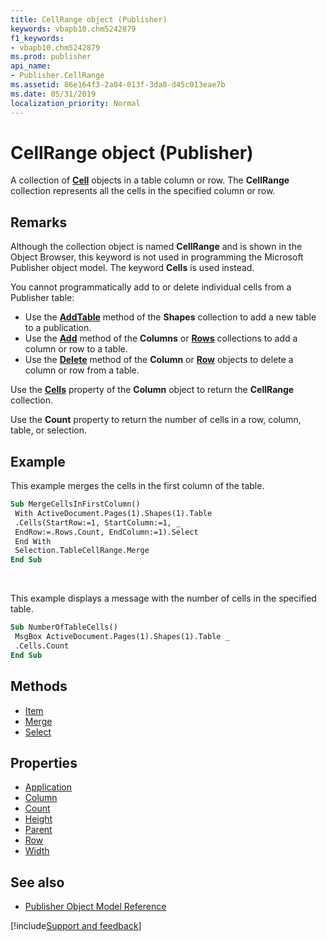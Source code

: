 ```yaml
---
title: CellRange object (Publisher)
keywords: vbapb10.chm5242879
f1_keywords:
- vbapb10.chm5242879
ms.prod: publisher
api_name:
- Publisher.CellRange
ms.assetid: 86e164f3-2a04-013f-3da8-d45c013eae7b
ms.date: 05/31/2019
localization_priority: Normal
---
```



# CellRange object (Publisher)

A collection of **[Cell](Publisher.Cell.md)** objects in a table column or row. The **CellRange** collection represents all the cells in the specified column or row.
 

## Remarks

Although the collection object is named **CellRange** and is shown in the Object Browser, this keyword is not used in programming the Microsoft Publisher object model. The keyword **Cells** is used instead.

You cannot programmatically add to or delete individual cells from a Publisher table: 

- Use the **[AddTable](Publisher.Shapes.AddTable.md)** method of the **Shapes** collection to add a new table to a publication. 
- Use the **[Add](Publisher.Columns.Add.md)** method of the **Columns** or **[Rows](Publisher.Rows.md)** collections to add a column or row to a table. 
- Use the **[Delete](Publisher.Column.Delete.md)** method of the **Column** or **[Row](Publisher.Row.md)** objects to delete a column or row from a table.

Use the **[Cells](Publisher.Column.Cells.md)** property of the **Column** object to return the **CellRange** collection.

Use the **Count** property to return the number of cells in a row, column, table, or selection. 

## Example

This example merges the cells in the first column of the table.

```vb
Sub MergeCellsInFirstColumn() 
 With ActiveDocument.Pages(1).Shapes(1).Table 
 .Cells(StartRow:=1, StartColumn:=1, _ 
 EndRow:=.Rows.Count, EndColumn:=1).Select 
 End With 
 Selection.TableCellRange.Merge 
End Sub
```

<br/>

This example displays a message with the number of cells in the specified table.

```vb
Sub NumberOfTableCells() 
 MsgBox ActiveDocument.Pages(1).Shapes(1).Table _ 
 .Cells.Count 
End Sub
```


## Methods

- [Item](Publisher.CellRange.Item.md)
- [Merge](Publisher.CellRange.Merge.md)
- [Select](Publisher.CellRange.Select.md)

## Properties

- [Application](Publisher.CellRange.Application.md)
- [Column](Publisher.CellRange.Column.md)
- [Count](Publisher.CellRange.Count.md)
- [Height](Publisher.CellRange.Height.md)
- [Parent](Publisher.CellRange.Parent.md)
- [Row](Publisher.CellRange.Row.md)
- [Width](Publisher.CellRange.Width.md)

## See also

- [Publisher Object Model Reference](overview/publisher/object-model.md)



[!include[Support and feedback](~/includes/feedback-boilerplate.md)]